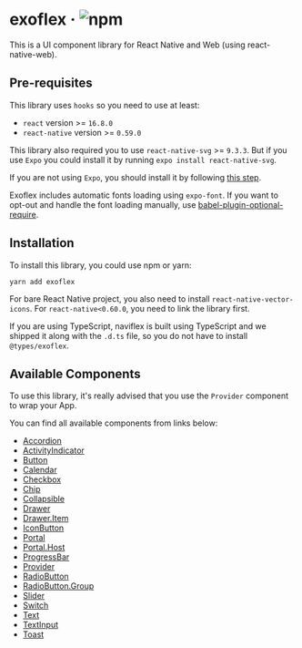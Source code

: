# exoflex · ![npm](https://img.shields.io/npm/v/exoflex)

This is a UI component library for React Native and Web (using react-native-web).

## Pre-requisites

This library uses `hooks` so you need to use at least:

- `react` version >= `16.8.0`
- `react-native` version >= `0.59.0`

This library also required you to use `react-native-svg` >= `9.3.3`. But if you use `Expo` you could install it by running `expo install react-native-svg`.

If you are not using `Expo`, you should install it by following [this step](https://github.com/react-native-community/react-native-svg/#installation).

Exoflex includes automatic fonts loading using `expo-font`. If you want to opt-out and handle the font loading manually, use [babel-plugin-optional-require](https://github.com/satya164/babel-plugin-optional-require).

## Installation

To install this library, you could use npm or yarn:

```
yarn add exoflex
```

For bare React Native project, you also need to install `react-native-vector-icons`. For `react-native<0.60.0`, you need to link the library first.

If you are using TypeScript, naviflex is built using TypeScript and we shipped it along with the `.d.ts` file, so you do not have to install `@types/exoflex`.

## Available Components

To use this library, it's really advised that you use the `Provider` component to wrap your App.

You can find all available components from links below:

- [Accordion](https://github.com/kodefox/infra/blob/master/packages/exoflex/docs/components/Accordion.md)
- [ActivityIndicator](https://github.com/kodefox/infra/blob/master/packages/exoflex/docs/components/ActivityIndicator.md)
- [Button](https://github.com/kodefox/infra/blob/master/packages/exoflex/docs/components/Button.md)
- [Calendar](https://github.com/kodefox/infra/blob/master/packages/exoflex/docs/components/Calendar.md)
- [Checkbox](https://github.com/kodefox/infra/blob/master/packages/exoflex/docs/components/Checkbox.md)
- [Chip](https://github.com/kodefox/infra/blob/master/packages/exoflex/docs/components/Chip.md)
- [Collapsible](https://github.com/kodefox/infra/blob/master/packages/exoflex/docs/components/Collapsible.md)
- [Drawer](https://github.com/kodefox/infra/blob/master/packages/exoflex/docs/components/DrawerSection.md)
- [Drawer.Item](https://github.com/kodefox/infra/blob/master/packages/exoflex/docs/components/DrawerItem.md)
- [IconButton](https://github.com/kodefox/infra/blob/master/packages/exoflex/docs/components/IconButton.md)
- [Portal](https://github.com/kodefox/infra/blob/master/packages/exoflex/docs/components/Portal.md)
- [Portal.Host](https://github.com/kodefox/infra/blob/master/packages/exoflex/docs/components/PortalHost.md)
- [ProgressBar](https://github.com/kodefox/infra/blob/master/packages/exoflex/docs/components/ProgressBar.md)
- [Provider](https://github.com/kodefox/infra/blob/master/packages/exoflex/docs/components/Provider.md)
- [RadioButton](https://github.com/kodefox/infra/blob/master/packages/exoflex/docs/components/RadioButton.md)
- [RadioButton.Group](https://github.com/kodefox/infra/blob/master/packages/exoflex/docs/components/RadioButtonGroup.md)
- [Slider](https://github.com/kodefox/infra/blob/master/packages/exoflex/docs/components/Slider.md)
- [Switch](https://github.com/kodefox/infra/blob/master/packages/exoflex/docs/components/Switch.md)
- [Text](https://github.com/kodefox/infra/blob/master/packages/exoflex/docs/components/Text.md)
- [TextInput](https://github.com/kodefox/infra/blob/master/packages/exoflex/docs/components/TextInput.md)
- [Toast](https://github.com/kodefox/infra/blob/master/packages/exoflex/docs/components/Toast.md)
